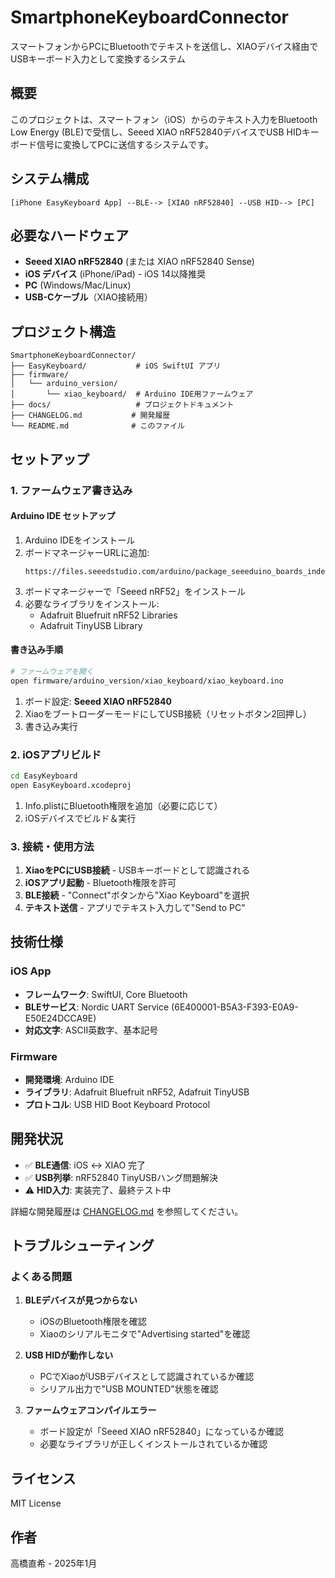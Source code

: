 # SmartphoneKeyboardConnector

スマートフォンからPCにBluetoothでテキストを送信し、XIAOデバイス経由でUSBキーボード入力として変換するシステム

## 概要

このプロジェクトは、スマートフォン（iOS）からのテキスト入力をBluetooth Low Energy (BLE)で受信し、Seeed XIAO nRF52840デバイスでUSB HIDキーボード信号に変換してPCに送信するシステムです。

## システム構成

```
[iPhone EasyKeyboard App] --BLE--> [XIAO nRF52840] --USB HID--> [PC]
```

## 必要なハードウェア

- **Seeed XIAO nRF52840** (または XIAO nRF52840 Sense)
- **iOS デバイス** (iPhone/iPad) - iOS 14以降推奨
- **PC** (Windows/Mac/Linux)
- **USB-Cケーブル**（XIAO接続用）

## プロジェクト構造

```
SmartphoneKeyboardConnector/
├── EasyKeyboard/           # iOS SwiftUI アプリ
├── firmware/
│   └── arduino_version/
│       └── xiao_keyboard/  # Arduino IDE用ファームウェア
├── docs/                   # プロジェクトドキュメント
├── CHANGELOG.md           # 開発履歴
└── README.md              # このファイル
```

## セットアップ

### 1. ファームウェア書き込み

#### Arduino IDE セットアップ
1. Arduino IDEをインストール
2. ボードマネージャーURLに追加:
   ```
   https://files.seeedstudio.com/arduino/package_seeeduino_boards_index.json
   ```
3. ボードマネージャーで「Seeed nRF52」をインストール
4. 必要なライブラリをインストール:
   - Adafruit Bluefruit nRF52 Libraries
   - Adafruit TinyUSB Library

#### 書き込み手順
```bash
# ファームウェアを開く
open firmware/arduino_version/xiao_keyboard/xiao_keyboard.ino
```

1. ボード設定: **Seeed XIAO nRF52840**
2. XiaoをブートローダーモードにしてUSB接続（リセットボタン2回押し）
3. 書き込み実行

### 2. iOSアプリビルド

```bash
cd EasyKeyboard
open EasyKeyboard.xcodeproj
```

1. Info.plistにBluetooth権限を追加（必要に応じて）
2. iOSデバイスでビルド＆実行

### 3. 接続・使用方法

1. **XiaoをPCにUSB接続** - USBキーボードとして認識される
2. **iOSアプリ起動** - Bluetooth権限を許可
3. **BLE接続** - "Connect"ボタンから"Xiao Keyboard"を選択
4. **テキスト送信** - アプリでテキスト入力して"Send to PC"

## 技術仕様

### iOS App
- **フレームワーク**: SwiftUI, Core Bluetooth
- **BLEサービス**: Nordic UART Service (6E400001-B5A3-F393-E0A9-E50E24DCCA9E)
- **対応文字**: ASCII英数字、基本記号

### Firmware
- **開発環境**: Arduino IDE
- **ライブラリ**: Adafruit Bluefruit nRF52, Adafruit TinyUSB
- **プロトコル**: USB HID Boot Keyboard Protocol

## 開発状況

- ✅ **BLE通信**: iOS ↔ XIAO 完了
- ✅ **USB列挙**: nRF52840 TinyUSBハング問題解決
- ⚠️ **HID入力**: 実装完了、最終テスト中

詳細な開発履歴は [CHANGELOG.md](CHANGELOG.md) を参照してください。

## トラブルシューティング

### よくある問題

1. **BLEデバイスが見つからない**
   - iOSのBluetooth権限を確認
   - Xiaoのシリアルモニタで"Advertising started"を確認

2. **USB HIDが動作しない**
   - PCでXiaoがUSBデバイスとして認識されているか確認
   - シリアル出力で"USB MOUNTED"状態を確認

3. **ファームウェアコンパイルエラー**
   - ボード設定が「Seeed XIAO nRF52840」になっているか確認
   - 必要なライブラリが正しくインストールされているか確認

## ライセンス

MIT License

## 作者

高橋直希 - 2025年1月